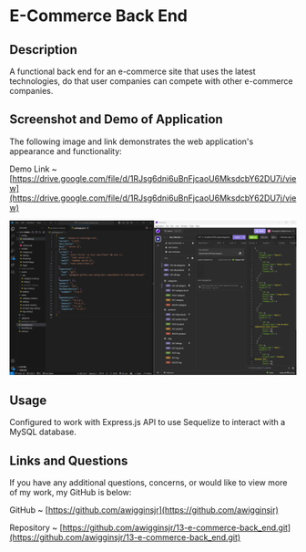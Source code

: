# E-Commerce Back End

## Description

A functional back end for an e-commerce site that uses the latest technologies, do that user companies can compete with other e-commerce companies.

## Screenshot and Demo of Application

The following image and link demonstrates the web application's appearance and functionality:

Demo Link ~ [https://drive.google.com/file/d/1RJsg6dni6uBnFjcaoU6MksdcbY62DU7j/view](https://drive.google.com/file/d/1RJsg6dni6uBnFjcaoU6MksdcbY62DU7j/view)

![screenshot](/assets/images/ecommercescreenshot.png)

## Usage

Configured to work with Express.js API to use Sequelize to interact with a MySQL database.

## Links and Questions

If you have any additional questions, concerns, or would like to view more of my work, my GitHub is below:

GitHub ~ [https://github.com/awigginsjr](https://github.com/awigginsjr)

Repository ~ [https://github.com/awigginsjr/13-e-commerce-back_end.git](https://github.com/awigginsjr/13-e-commerce-back_end.git)
